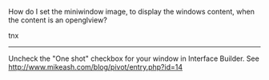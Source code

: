 

How do I set the miniwindow image, to display the windows content, when the content is an openglview?

tnx

----

Uncheck the "One shot" checkbox for your window in Interface Builder. See http://www.mikeash.com/blog/pivot/entry.php?id=14